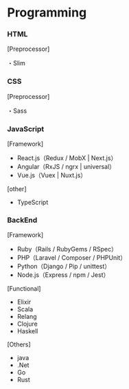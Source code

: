 # Programming

### HTML

[Preprocessor]

・Slim



### CSS

[Preprocessor]

・Sass



### JavaScript

[Framework]

- React.js（Redux / MobX | Next.js）
- Angular（RxJS / ngrx | universal）
- Vue.js（Vuex | Nuxt.js）

[other]

- TypeScript



### BackEnd

[Framework]

- Ruby（Rails / RubyGems / RSpec）
- PHP（Laravel / Composer / PHPUnit）
- Python（Django / Pip / unittest）
- Node.js（Express / npm / Jest）

[Functional]

- Elixir
- Scala
- Relang
- Clojure
- Haskell

[Others]

- java
- .Net
- Go
- Rust
